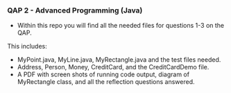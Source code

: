 ### QAP 2 - Advanced Programming (Java)
- Within this repo you will find all the needed files for questions 1-3 on the QAP.

This includes:
- MyPoint.java, MyLine.java, MyRectangle.java and the test files needed.
- Address, Person, Money, CreditCard, and the CreditCardDemo file.
- A PDF with screen shots of running code output, diagram of MyRectangle class, and all the reflection questions answered.
